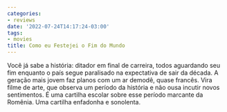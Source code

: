 ```yaml
---
categories:
- reviews
date: '2022-07-24T14:17:24-03:00'
tags:
- movies
title: Como eu Festejei o Fim do Mundo
---
```


Você já sabe a história: ditador em final de carreira, todos aguardando seu fim enquanto o país segue paralisado na expectativa de sair da década. A geração mais jovem faz planos com um ar demodê, quase francês. Vira filme de arte, que observa um período da história e não ousa incutir novos sentimentos. É uma cartilha escolar sobre esse período marcante da Romênia. Uma cartilha enfadonha e sonolenta.